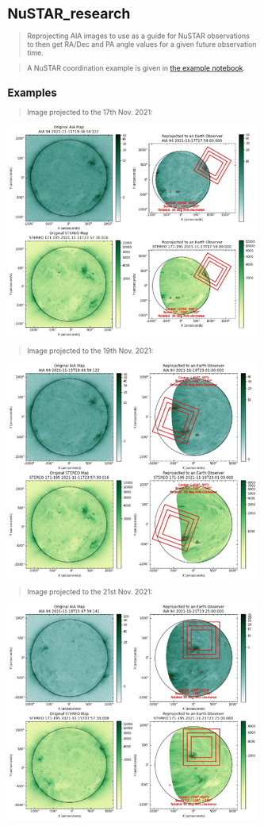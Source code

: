 # NuSTAR_research
>Reprojecting AIA images to use as a guide for NuSTAR observations to then get RA/Dec and PA angle values for a given future observation time.

>A NuSTAR coordination example is given in [the example notebook](https://github.com/KriSun95/NuSTAR_research/blob/main/pointing_planning_example.ipynb).

## Examples

>Image projected to the 17th Nov. 2021:

![Nov17](https://github.com/KriSun95/NuSTAR_research/blob/main/2021nov17_19/aia_stereo_projection_Nov_17_orbit1.jpg)

>Image projected to the 19th Nov. 2021:

![Nov19](https://github.com/KriSun95/NuSTAR_research/blob/main/2021nov17_19/aia_stereo_projection_Nov_19_orbit1.jpg)

>Image projected to the 21st Nov. 2021:

![Nov21](https://github.com/KriSun95/NuSTAR_research/blob/main/2021nov21/aia_stereo_projection_Nov_21_orbit1.jpg)